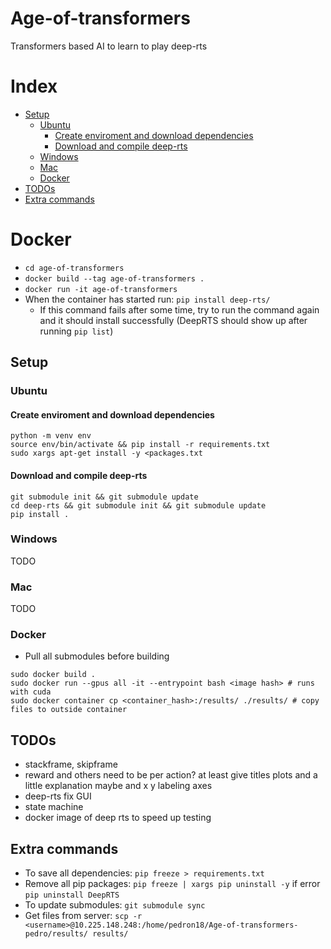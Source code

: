 # Age-of-transformers
Transformers based AI to learn to play deep-rts

# Index
<!-- vscode-markdown-toc -->
* [Setup](#Setup)
	* [Ubuntu](#Ubuntu)
		* [Create enviroment and download dependencies](#Createenviromentanddownloaddependencies)
		* [Download and compile deep-rts](#Downloadandcompiledeep-rts)
	* [Windows](#Windows)
	* [Mac](#Mac)
	*  [Docker](#Docker)
*  [TODOs](#TODOs)
*  [Extra commands](#Extracommands)

<!-- vscode-markdown-toc-config
	numbering=true
	autoSave=true
	/vscode-markdown-toc-config -->
<!-- /vscode-markdown-toc -->

# Docker
 - `cd age-of-transformers`
 - `docker build --tag age-of-transformers .`
 - `docker run -it age-of-transformers`
 - When the container has started run: `pip install deep-rts/`
   - If this command fails after some time, try to run the command again and it should install successfully (DeepRTS should show up after running `pip list`)


##  <a name='Setup'></a>Setup

###  <a name='Ubuntu'></a>Ubuntu
####  <a name='Createenviromentanddownloaddependencies'></a>Create enviroment and download dependencies
```
python -m venv env
source env/bin/activate && pip install -r requirements.txt 
sudo xargs apt-get install -y <packages.txt
```

####  <a name='Downloadandcompiledeep-rts'></a>Download and compile deep-rts
```
git submodule init && git submodule update
cd deep-rts && git submodule init && git submodule update
pip install .
```


###  <a name='Windows'></a>Windows
TODO

###  <a name='Mac'></a>Mac
TODO

###  <a name='Docker'></a>Docker
* Pull all submodules before building
```
sudo docker build .
sudo docker run --gpus all -it --entrypoint bash <image hash> # runs with cuda
sudo docker container cp <container_hash>:/results/ ./results/ # copy files to outside container
```

##  <a name='TODOs'></a>TODOs
- stackframe, skipframe
- reward and others need to be per action? at least give titles plots and a little explanation maybe and x y labeling axes
- deep-rts fix GUI
- state machine
- docker image of deep rts to speed up testing

##  <a name='Extracommands'></a>Extra commands

- To save all dependencies: `pip freeze > requirements.txt`
- Remove all pip packages: `pip freeze | xargs pip uninstall -y` if error `pip uninstall DeepRTS`
- To update submodules: `git submodule sync`
- Get files from server: `scp -r <username>@10.225.148.248:/home/pedron18/Age-of-transformers-pedro/results/ results/`
